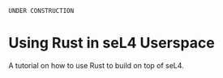 <!--
     Copyright 2024, Colias Group, LLC

     SPDX-License-Identifier: CC-BY-SA-4.0
-->

```
UNDER CONSTRUCTION
```

# Using Rust in seL4 Userspace

A tutorial on how to use Rust to build on top of seL4.
